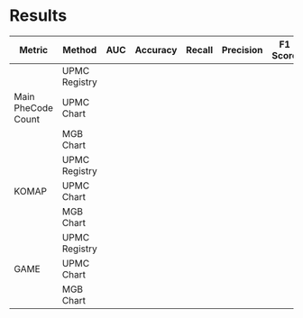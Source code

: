 # Results


| Metric     | Method         | AUC | Accuracy | Recall | Precision | F1 Score |
|------------|----------------|-----|----------|--------|-----------|----------|
|            | UPMC Registry  |     |          |        |           |          |
| Main PheCode Count | UPMC Chart     |     |          |        |           |          |
|            | MGB Chart      |     |          |        |           |          |
|            | UPMC Registry  |     |          |        |           |          |
| KOMAP      | UPMC Chart     |     |          |        |           |          |
|            | MGB Chart      |     |          |        |           |          |
|            | UPMC Registry  |     |          |        |           |          |
| GAME       | UPMC Chart     |     |          |        |           |          |
|            | MGB Chart      |     |          |        |           |          |
